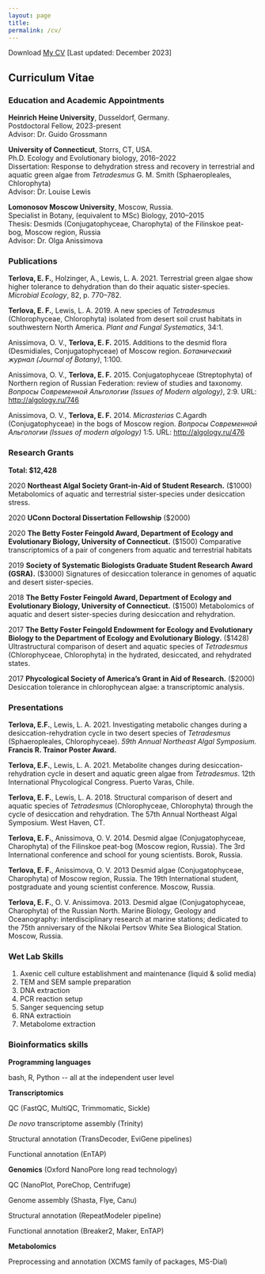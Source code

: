 ```yaml
---
layout: page
title:
permalink: /cv/
---
```


Download <a href="https://eterlova.github.io/ETerlovaCVJan2023.pdf" target="_blank">My CV</a> [Last updated: December 2023]

## Curriculum Vitae

### Education and Academic Appointments
**Heinrich Heine University**, Dusseldorf, Germany.<br>
Postdoctoral Fellow, 2023-present<br>
Advisor: Dr. Guido Grossmann<br>

**University of Connecticut**, Storrs, CT, USA. <br>
Ph.D. Ecology and Evolutionary biology, 2016–2022 <br>
Dissertation: Response to dehydration stress and recovery in terrestrial and aquatic green algae from *Tetradesmus* G. M. Smith (Sphaeropleales, Chlorophyta) <br>
Advisor: Dr. Louise Lewis<br>

**Lomonosov Moscow University**, Moscow, Russia.<br>
Specialist in Botany, (equivalent to MSc) Biology, 2010–2015<br>
Thesis: Desmids (Conjugatophyceae, Charophyta) of the Filinskoe peat-bog, Moscow region, Russia<br>
Advisor: Dr. Olga Anissimova<br>

### Publications
**Terlova, E. F.**, Holzinger, A., Lewis, L. A. 2021. Terrestrial green algae show higher tolerance to dehydration than do their aquatic sister-species. *Microbial Ecology*, 82, p. 770–782.

**Terlova, E. F.**, Lewis, L. A. 2019. A new species of *Tetradesmus* (Chlorophyceae, Chlorophyta) isolated from desert soil crust habitats in southwestern North America. *Plant and Fungal Systematics*, 34:1.

Anissimova, O. V., **Terlova, E. F.** 2015. Additions to the desmid flora (Desmidiales, Conjugatophyceae) of Moscow region. *Ботанический журнал (Journal of Botany)*, 1:100.

Anissimova, O. V., **Terlova, E. F.** 2015. Conjugatophyceae (Streptophyta) of Northern region of Russian Federation: review of studies and taxonomy. *Вопросы Современной Альгологии (Issues of Modern algology)*, 2:9. URL: http://algology.ru/746

Anissimova, O. V., **Terlova, E. F.** 2014. *Micrasterias* C.Agardh (Conjugatophyceae) in the bogs of Moscow region. *Вопросы Современной Альгологии (Issues of modern algology)* 1:5. URL: http://algology.ru/476

### Research Grants
**Total: $12,428**

2020 **Northeast Algal Society Grant-in-Aid of Student Research.** ($1000) Metabolomics of aquatic and terrestrial sister-species under desiccation stress.

2020 **UConn Doctoral Dissertation Fellowship** ($2000)

2020 **The Betty Foster Feingold Award, Department of Ecology and Evolutionary Biology, University of Connecticut.** ($1500)
Comparative transcriptomics of a pair of congeners from aquatic and terrestrial habitats

2019 **Society of Systematic Biologists Graduate Student Research Award (GSRA).** ($3000)
Signatures of desiccation tolerance in genomes of aquatic and desert sister-species.

2018 **The Betty Foster Feingold Award, Department of Ecology and Evolutionary Biology, University of Connecticut.** ($1500)
Metabolomics of aquatic and desert sister-species during desiccation and rehydration.

2017 **The Betty Foster Feingold Endowment for Ecology and Evolutionary Biology to the Department of Ecology and Evolutionary Biology.** ($1428)
Ultrastructural comparison of desert and aquatic species of *Tetradesmus* (Chlorophyceae, Chlorophyta) in the hydrated, desiccated, and rehydrated states.

2017 **Phycological Society of America’s Grant in Aid of Research.** ($2000)
Desiccation tolerance in chlorophycean algae: a transcriptomic analysis.

### Presentations
**Terlova, E.F.**, Lewis, L. A. 2021. Investigating metabolic changes during a desiccation-rehydration cycle in two desert species of *Tetradesmus* (Sphaeropleales, Chlorophyceae). *59th Annual Northeast Algal Symposium.* **Francis R. Trainor Poster Award.**

**Terlova, E.F.**, Lewis, L. A. 2021. Metabolite changes during desiccation-rehydration cycle in desert and aquatic green algae from *Tetradesmus*. 12th International Phycological Congress. Puerto Varas, Chile.

**Terlova, E. F.**, Lewis, L. A. 2018. Structural comparison of desert and aquatic species of *Tetradesmus* (Chlorophyceae, Chlorophyta) through the cycle of desiccation and rehydration. The 57th Annual Northeast Algal Symposium. West Haven, CT.

**Terlova, E. F.**, Anissimova, O. V. 2014. Desmid algae (Conjugatophyceae, Charophyta) of the Filinskoe peat-bog (Moscow region, Russia). The 3rd International conference and school for young scientists. Borok, Russia.

**Terlova, E. F.**, Anissimova, O. V. 2013 Desmid algae (Conjugatophyceae, Charophyta) of Moscow region, Russia. The 19th International student, postgraduate and young scientist conference. Moscow, Russia.

**Terlova, E. F.**, O. V. Anissimova. 2013. Desmid algae (Conjugatophyceae, Charophyta) of the Russian North. Marine Biology, Geology and Oceanography: interdisciplinary research at marine stations; dedicated to the 75th anniversary of the Nikolai Pertsov White Sea Biological Station. Moscow, Russia.

### Wet Lab Skills
1. Axenic cell culture establishment and maintenance (liquid & solid media)
2. TEM and SEM sample preparation
3. DNA extraction
4. PCR reaction setup
5. Sanger sequencing setup
6. RNA extractioin
7. Metabolome extraction

### Bioinformatics skills
**Programming languages**

bash, R, Python -- all at the independent user level

**Transcriptomics**

QC (FastQC, MultiQC, Trimmomatic, Sickle)

_De novo_ transcriptome assembly (Trinity)

Structural annotation (TransDecoder, EviGene pipelines)

Functional annotation (EnTAP)

**Genomics** (Oxford NanoPore long read technology)

QC (NanoPlot, PoreChop, Centrifuge)

Genome assembly (Shasta, Flye, Canu)

Structural annotation (RepeatModeler pipeline)

Functional annotation (Breaker2, Maker, EnTAP)

**Metabolomics**

Preprocessing and annotation (XCMS family of packages, MS-Dial)

